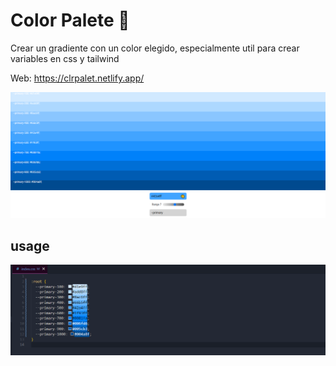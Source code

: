 # Color Palete 🎨

Crear un gradiente con un color elegido, especialmente util para crear variables en css y tailwind


Web: https://clrpalet.netlify.app/

<img src="/public/main.png" target="_Blank">

## usage

<img src="/public/secondary.png">

